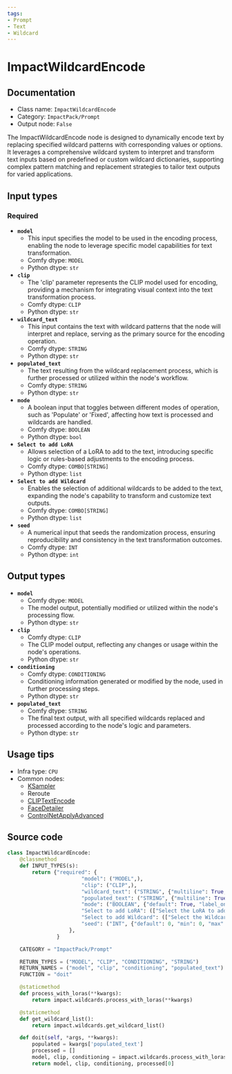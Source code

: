 ```yaml
---
tags:
- Prompt
- Text
- Wildcard
---
```


# ImpactWildcardEncode
## Documentation
- Class name: `ImpactWildcardEncode`
- Category: `ImpactPack/Prompt`
- Output node: `False`

The ImpactWildcardEncode node is designed to dynamically encode text by replacing specified wildcard patterns with corresponding values or options. It leverages a comprehensive wildcard system to interpret and transform text inputs based on predefined or custom wildcard dictionaries, supporting complex pattern matching and replacement strategies to tailor text outputs for varied applications.
## Input types
### Required
- **`model`**
    - This input specifies the model to be used in the encoding process, enabling the node to leverage specific model capabilities for text transformation.
    - Comfy dtype: `MODEL`
    - Python dtype: `str`
- **`clip`**
    - The 'clip' parameter represents the CLIP model used for encoding, providing a mechanism for integrating visual context into the text transformation process.
    - Comfy dtype: `CLIP`
    - Python dtype: `str`
- **`wildcard_text`**
    - This input contains the text with wildcard patterns that the node will interpret and replace, serving as the primary source for the encoding operation.
    - Comfy dtype: `STRING`
    - Python dtype: `str`
- **`populated_text`**
    - The text resulting from the wildcard replacement process, which is further processed or utilized within the node's workflow.
    - Comfy dtype: `STRING`
    - Python dtype: `str`
- **`mode`**
    - A boolean input that toggles between different modes of operation, such as 'Populate' or 'Fixed', affecting how text is processed and wildcards are handled.
    - Comfy dtype: `BOOLEAN`
    - Python dtype: `bool`
- **`Select to add LoRA`**
    - Allows selection of a LoRA to add to the text, introducing specific logic or rules-based adjustments to the encoding process.
    - Comfy dtype: `COMBO[STRING]`
    - Python dtype: `list`
- **`Select to add Wildcard`**
    - Enables the selection of additional wildcards to be added to the text, expanding the node's capability to transform and customize text outputs.
    - Comfy dtype: `COMBO[STRING]`
    - Python dtype: `list`
- **`seed`**
    - A numerical input that seeds the randomization process, ensuring reproducibility and consistency in the text transformation outcomes.
    - Comfy dtype: `INT`
    - Python dtype: `int`
## Output types
- **`model`**
    - Comfy dtype: `MODEL`
    - The model output, potentially modified or utilized within the node's processing flow.
    - Python dtype: `str`
- **`clip`**
    - Comfy dtype: `CLIP`
    - The CLIP model output, reflecting any changes or usage within the node's operations.
    - Python dtype: `str`
- **`conditioning`**
    - Comfy dtype: `CONDITIONING`
    - Conditioning information generated or modified by the node, used in further processing steps.
    - Python dtype: `str`
- **`populated_text`**
    - Comfy dtype: `STRING`
    - The final text output, with all specified wildcards replaced and processed according to the node's logic and parameters.
    - Python dtype: `str`
## Usage tips
- Infra type: `CPU`
- Common nodes:
    - [KSampler](../../Comfy/Nodes/KSampler.md)
    - Reroute
    - [CLIPTextEncode](../../Comfy/Nodes/CLIPTextEncode.md)
    - [FaceDetailer](../../ComfyUI-Impact-Pack/Nodes/FaceDetailer.md)
    - [ControlNetApplyAdvanced](../../Comfy/Nodes/ControlNetApplyAdvanced.md)



## Source code
```python
class ImpactWildcardEncode:
    @classmethod
    def INPUT_TYPES(s):
        return {"required": {
                        "model": ("MODEL",),
                        "clip": ("CLIP",),
                        "wildcard_text": ("STRING", {"multiline": True, "dynamicPrompts": False}),
                        "populated_text": ("STRING", {"multiline": True, "dynamicPrompts": False}),
                        "mode": ("BOOLEAN", {"default": True, "label_on": "Populate", "label_off": "Fixed"}),
                        "Select to add LoRA": (["Select the LoRA to add to the text"] + folder_paths.get_filename_list("loras"), ),
                        "Select to add Wildcard": (["Select the Wildcard to add to the text"], ),
                        "seed": ("INT", {"default": 0, "min": 0, "max": 0xffffffffffffffff}),
                    },
                }

    CATEGORY = "ImpactPack/Prompt"

    RETURN_TYPES = ("MODEL", "CLIP", "CONDITIONING", "STRING")
    RETURN_NAMES = ("model", "clip", "conditioning", "populated_text")
    FUNCTION = "doit"

    @staticmethod
    def process_with_loras(**kwargs):
        return impact.wildcards.process_with_loras(**kwargs)

    @staticmethod
    def get_wildcard_list():
        return impact.wildcards.get_wildcard_list()

    def doit(self, *args, **kwargs):
        populated = kwargs['populated_text']
        processed = []
        model, clip, conditioning = impact.wildcards.process_with_loras(wildcard_opt=populated, model=kwargs['model'], clip=kwargs['clip'], seed=kwargs['seed'], processed=processed)
        return model, clip, conditioning, processed[0]

```
